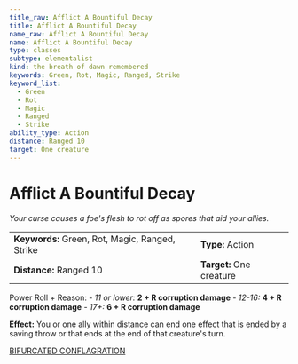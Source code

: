```yaml
---
title_raw: Afflict A Bountiful Decay
title: Afflict A Bountiful Decay
name_raw: Afflict A Bountiful Decay
name: Afflict A Bountiful Decay
type: classes
subtype: elementalist
kind: the breath of dawn remembered
keywords: Green, Rot, Magic, Ranged, Strike
keyword_list:
  - Green
  - Rot
  - Magic
  - Ranged
  - Strike
ability_type: Action
distance: Ranged 10
target: One creature
---
```


# Afflict A Bountiful Decay

*Your curse causes a foe's flesh to rot off as spores that aid your allies.*

|                                                 |                          |
| :---------------------------------------------- | :----------------------- |
| **Keywords:** Green, Rot, Magic, Ranged, Strike | **Type:** Action         |
| **Distance:** Ranged 10                         | **Target:** One creature |

Power Roll + Reason: - *11 or lower:* **2 + R corruption damage** - *12-16:* **4 + R corruption damage** - *17+:* **6 + R corruption damage**

**Effect:** You or one ally within distance can end one effect that is ended by a saving throw or that ends at the end of that creature's turn.

[BIFURCATED CONFLAGRATION](./Bifurcated%20Conflagration/Bifurcated%20Conflagration.md)
